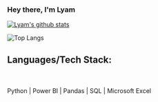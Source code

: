 ### Hey there, I'm Lyam

[![Lyam's github stats](https://github-readme-stats.vercel.app/api?username=lyamlim97&count_private=true&show_icons=true&theme=radical&hide_rank=false)](https://github.com/anuraghazra/github-readme-stats)

![Top Langs](https://github-readme-stats.vercel.app/api/top-langs/?username=lyamlim97&langs_count=5)


## Languages/Tech Stack:
<br/><br/>
Python | Power BI | Pandas | SQL | Microsoft Excel


<!--
**lyamlim97/lyamlim97** is a ✨ _special_ ✨ repository because its `README.md` (this file) appears on your GitHub profile.

Here are some ideas to get you started:

- 🔭 I’m currently working on ...
- 🌱 I’m currently learning ...
- 👯 I’m looking to collaborate on ...
- 🤔 I’m looking for help with ...
- 💬 Ask me about ...
- 📫 How to reach me: ...
- 😄 Pronouns: ...
- ⚡ Fun fact: ...
-->
